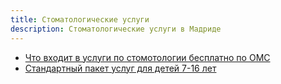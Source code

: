 ```yaml
---
title: Стоматологические услуги
description: Стоматологические услуги в Мадриде
---
```


- [Что входит в услуги по стомотологии бесплатно по ОМС](https://www.comunidad.madrid/servicios/salud/atencion-salud-bucodental)
- [Стандартный пакет услуг для детей 7-16 лет](https://www.comunidad.madrid/sites/default/files/doc/sanidad/prim/cartera_de_servicios._so_107._atencion_bucodental_en_la_infancia._2021.pdf)
